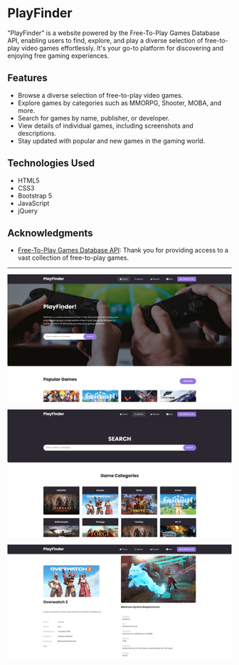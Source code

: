 # PlayFinder

"PlayFinder" is a website powered by the Free-To-Play Games Database API, enabling users to find, explore, and play a diverse selection of free-to-play video games effortlessly. It's your go-to platform for discovering and enjoying free gaming experiences.

## Features

- Browse a diverse selection of free-to-play video games.
- Explore games by categories such as MMORPG, Shooter, MOBA, and more.
- Search for games by name, publisher, or developer.
- View details of individual games, including screenshots and descriptions.
- Stay updated with popular and new games in the gaming world.

## Technologies Used

- HTML5
- CSS3
- Bootstrap 5
- JavaScript
- jQuery

## Acknowledgments

- [Free-To-Play Games Database API](https://www.freetogame.com/api-doc): Thank you for providing access to a vast collection of free-to-play games.

---

![Home Page](screenshot/Home-Page.jpg)

![Search-Page](screenshot/Search-Page.jpg)

![Detail-Page](screenshot/Detail-Page.jpg)
